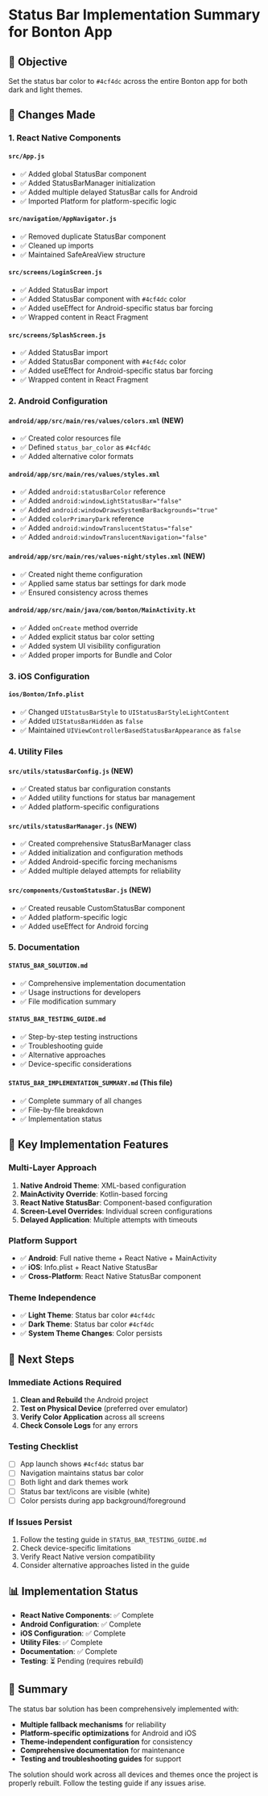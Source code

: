 # Status Bar Implementation Summary for Bonton App

## 🎯 **Objective**
Set the status bar color to `#4cf4dc` across the entire Bonton app for both dark and light themes.

## 📝 **Changes Made**

### 1. **React Native Components**

#### `src/App.js`
- ✅ Added global StatusBar component
- ✅ Added StatusBarManager initialization
- ✅ Added multiple delayed StatusBar calls for Android
- ✅ Imported Platform for platform-specific logic

#### `src/navigation/AppNavigator.js`
- ✅ Removed duplicate StatusBar component
- ✅ Cleaned up imports
- ✅ Maintained SafeAreaView structure

#### `src/screens/LoginScreen.js`
- ✅ Added StatusBar import
- ✅ Added StatusBar component with `#4cf4dc` color
- ✅ Added useEffect for Android-specific status bar forcing
- ✅ Wrapped content in React Fragment

#### `src/screens/SplashScreen.js`
- ✅ Added StatusBar import
- ✅ Added StatusBar component with `#4cf4dc` color
- ✅ Added useEffect for Android-specific status bar forcing
- ✅ Wrapped content in React Fragment

### 2. **Android Configuration**

#### `android/app/src/main/res/values/colors.xml` (NEW)
- ✅ Created color resources file
- ✅ Defined `status_bar_color` as `#4cf4dc`
- ✅ Added alternative color formats

#### `android/app/src/main/res/values/styles.xml`
- ✅ Added `android:statusBarColor` reference
- ✅ Added `android:windowLightStatusBar="false"`
- ✅ Added `android:windowDrawsSystemBarBackgrounds="true"`
- ✅ Added `colorPrimaryDark` reference
- ✅ Added `android:windowTranslucentStatus="false"`
- ✅ Added `android:windowTranslucentNavigation="false"`

#### `android/app/src/main/res/values-night/styles.xml` (NEW)
- ✅ Created night theme configuration
- ✅ Applied same status bar settings for dark mode
- ✅ Ensured consistency across themes

#### `android/app/src/main/java/com/bonton/MainActivity.kt`
- ✅ Added `onCreate` method override
- ✅ Added explicit status bar color setting
- ✅ Added system UI visibility configuration
- ✅ Added proper imports for Bundle and Color

### 3. **iOS Configuration**

#### `ios/Bonton/Info.plist`
- ✅ Changed `UIStatusBarStyle` to `UIStatusBarStyleLightContent`
- ✅ Added `UIStatusBarHidden` as `false`
- ✅ Maintained `UIViewControllerBasedStatusBarAppearance` as `false`

### 4. **Utility Files**

#### `src/utils/statusBarConfig.js` (NEW)
- ✅ Created status bar configuration constants
- ✅ Added utility functions for status bar management
- ✅ Added platform-specific configurations

#### `src/utils/statusBarManager.js` (NEW)
- ✅ Created comprehensive StatusBarManager class
- ✅ Added initialization and configuration methods
- ✅ Added Android-specific forcing mechanisms
- ✅ Added multiple delayed attempts for reliability

#### `src/components/CustomStatusBar.js` (NEW)
- ✅ Created reusable CustomStatusBar component
- ✅ Added platform-specific logic
- ✅ Added useEffect for Android forcing

### 5. **Documentation**

#### `STATUS_BAR_SOLUTION.md`
- ✅ Comprehensive implementation documentation
- ✅ Usage instructions for developers
- ✅ File modification summary

#### `STATUS_BAR_TESTING_GUIDE.md`
- ✅ Step-by-step testing instructions
- ✅ Troubleshooting guide
- ✅ Alternative approaches
- ✅ Device-specific considerations

#### `STATUS_BAR_IMPLEMENTATION_SUMMARY.md` (This file)
- ✅ Complete summary of all changes
- ✅ File-by-file breakdown
- ✅ Implementation status

## 🔧 **Key Implementation Features**

### **Multi-Layer Approach**
1. **Native Android Theme**: XML-based configuration
2. **MainActivity Override**: Kotlin-based forcing
3. **React Native StatusBar**: Component-based configuration
4. **Screen-Level Overrides**: Individual screen configurations
5. **Delayed Application**: Multiple attempts with timeouts

### **Platform Support**
- ✅ **Android**: Full native theme + React Native + MainActivity
- ✅ **iOS**: Info.plist + React Native StatusBar
- ✅ **Cross-Platform**: React Native StatusBar component

### **Theme Independence**
- ✅ **Light Theme**: Status bar color `#4cf4dc`
- ✅ **Dark Theme**: Status bar color `#4cf4dc`
- ✅ **System Theme Changes**: Color persists

## 🚀 **Next Steps**

### **Immediate Actions Required**
1. **Clean and Rebuild** the Android project
2. **Test on Physical Device** (preferred over emulator)
3. **Verify Color Application** across all screens
4. **Check Console Logs** for any errors

### **Testing Checklist**
- [ ] App launch shows `#4cf4dc` status bar
- [ ] Navigation maintains status bar color
- [ ] Both light and dark themes work
- [ ] Status bar text/icons are visible (white)
- [ ] Color persists during app background/foreground

### **If Issues Persist**
1. Follow the testing guide in `STATUS_BAR_TESTING_GUIDE.md`
2. Check device-specific limitations
3. Verify React Native version compatibility
4. Consider alternative approaches listed in the guide

## 📊 **Implementation Status**

- **React Native Components**: ✅ Complete
- **Android Configuration**: ✅ Complete
- **iOS Configuration**: ✅ Complete
- **Utility Files**: ✅ Complete
- **Documentation**: ✅ Complete
- **Testing**: ⏳ Pending (requires rebuild)

## 🎉 **Summary**

The status bar solution has been comprehensively implemented with:
- **Multiple fallback mechanisms** for reliability
- **Platform-specific optimizations** for Android and iOS
- **Theme-independent configuration** for consistency
- **Comprehensive documentation** for maintenance
- **Testing and troubleshooting guides** for support

The solution should work across all devices and themes once the project is properly rebuilt. Follow the testing guide if any issues arise.
